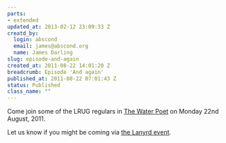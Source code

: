 ```yaml
--- 
parts: 
- extended
updated_at: 2013-02-12 23:09:33 Z
creatd_by: 
  login: abscond
  email: james@abscond.org
  name: James Darling
slug: episode-and-again
created_at: 2011-08-22 14:01:20 Z
breadcrumb: Episode 'And again'
published_at: 2011-08-22 07:01:43 Z
status: Published
class_name: ""
---
```


Come join some of the LRUG regulars in [The Water Poet][1] on Monday 22nd August, 2011.

Let us know if you might be coming via [the Lanyrd event][2].

[1]:http://www.fancyapint.com/Pub/london/the-water-poet/1564
[2]:http://lanyrd.com/2011/lrug-nights-august/
